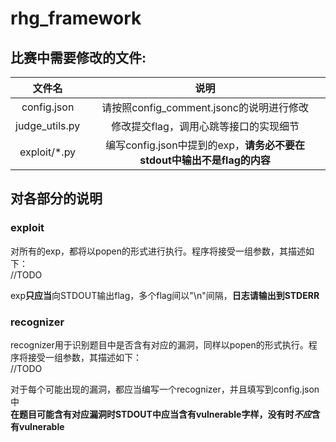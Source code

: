 # rhg_framework

## 比赛中需要修改的文件:

|文件名|说明|
|:-:|:-:|
|config.json|请按照config_comment.jsonc的说明进行修改|
|judge_utils.py|修改提交flag，调用心跳等接口的实现细节|
|exploit/*.py|编写config.json中提到的exp，**请务必不要在stdout中输出不是flag的内容**|

## 对各部分的说明

### exploit

对所有的exp，都将以popen的形式进行执行。程序将接受一组参数，其描述如下：  
//TODO

exp**只应当**向STDOUT输出flag，多个flag间以"\n"间隔，**日志请输出到STDERR**

### recognizer

recognizer用于识别题目中是否含有对应的漏洞，同样以popen的形式执行。程序将接受一组参数，其描述如下：  
//TODO

对于每个可能出现的漏洞，都应当编写一个recognizer，并且填写到config.json中  
**在题目可能含有对应漏洞时STDOUT中应当含有vulnerable字样，没有时*不应*含有vulnerable**
